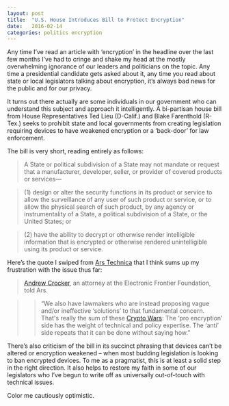 ```yaml
---
layout: post
title:  "U.S. House Introduces Bill to Protect Encryption"
date:   2016-02-14
categories: politics encryption
---
```

Any time I’ve read an article with ‘encryption’ in the headline over the last few months I’ve had to cringe and shake my head at the mostly overwhelming ignorance of our leaders and politicians on the topic.  Any time a presidential candidate gets asked about it, any time you read about state or local legislators talking about encryption, it’s always bad news for the public and for our privacy.

It turns out there actually are some individuals in our government who can understand this subject and approach it intelligently.  A bi-partisan house bill from House Representatives Ted Lieu (D-Calif.) and Blake Farenthold (R-Tex.) seeks to prohibit state and local governments from creating legislation requiring devices to have weakened encryption or a ‘back-door’ for law enforcement.

The bill is very short, reading entirely as follows:

>A State or political subdivision of a State may not mandate or request that a manufacturer, developer, seller, or provider of covered products or services—

>(1) design or alter the security functions in its product or service to allow the surveillance of any user of such product or service, or to allow the physical search of such product, by any agency or instrumentality of a State, a political subdivision of a State, or the United States; or

>(2) have the ability to decrypt or otherwise render intelligible information that is encrypted or otherwise rendered unintelligible using its product or service.

Here’s the quote I swiped from [Ars Technica](http://arstechnica.com/tech-policy/2016/02/house-bill-would-kill-state-local-bills-that-aim-to-weaken-smartphone-crypto/) that I think sums up my frustration with the issue thus far:

>[Andrew Crocker](https://www.eff.org/about/staff/andrew-crocker), an attorney at the Electronic Frontier Foundation, told Ars.

>>“We also have lawmakers who are instead proposing vague and/or ineffective ‘solutions’ to that fundamental concern. That's really the sum of these [Crypto Wars](https://en.wikipedia.org/wiki/Crypto_Wars): The ‘pro encryption’ side has the weight of technical and policy expertise. The ‘anti’ side repeats that it can be done without saying how.”

There’s also criticism of the bill in its succinct phrasing that devices can’t be altered or encryption weakened – when most budding legislation is looking to ban encrypted devices.  To me as a pragmatist, this is at least a solid step in the right direction.  It also helps to restore my faith in some of our legislators who I’ve begun to write off as universally out-of-touch with technical issues.

Color me cautiously optimistic.
